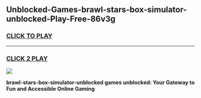 
## Unblocked-Games-brawl-stars-box-simulator-unblocked-Play-Free-86v3g
<h3>
<a href="https://premium76.site?title=brawl-stars-box-simulator-unblocked&ref=20M">CLICK TO PLAY</a></h3>
<hr>

<h3>
<a href="https://premium76.site?title=brawl-stars-box-simulator-unblocked&ref=20M">CLICK 2 PLAY</a>
  
</h3>

<a href="https://premium76.site?title=brawl-stars-box-simulator-unblocked&ref=19M"><img src="https://clearcache.store/games.png"></a>


**brawl-stars-box-simulator-unblocked games unblocked: Your Gateway to Fun and Accessible Online Gaming**
